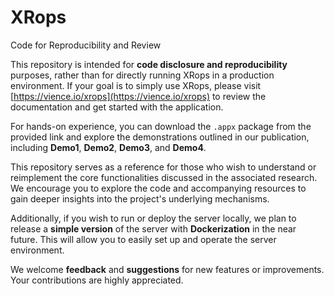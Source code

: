 # XRops

Code for Reproducibility and Review

This repository is intended for **code disclosure and reproducibility** purposes, rather than for directly running XRops in a production environment. If your goal is to simply use XRops, please visit [https://vience.io/xrops](https://vience.io/xrops) to review the documentation and get started with the application.

For hands-on experience, you can download the `.appx` package from the provided link and explore the demonstrations outlined in our publication, including **Demo1**, **Demo2**, **Demo3**, and **Demo4**.

This repository serves as a reference for those who wish to understand or reimplement the core functionalities discussed in the associated research. We encourage you to explore the code and accompanying resources to gain deeper insights into the project's underlying mechanisms.

Additionally, if you wish to run or deploy the server locally, we plan to release a **simple version** of the server with **Dockerization** in the near future. This will allow you to easily set up and operate the server environment.

We welcome **feedback** and **suggestions** for new features or improvements. Your contributions are highly appreciated.
